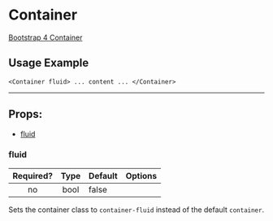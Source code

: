 # Container

[Bootstrap 4 Container](https://getbootstrap.com/docs/4.0/layout/overview/#containers)

## Usage Example

```JSX
<Container fluid> ... content ... </Container>
```

---

## Props:

* [fluid](#fluid)

### fluid

| Required? | Type | Default | Options |
|:---:|:---:|---|---|
| no | bool | false | |

Sets the container class to `container-fluid` instead of the default `container`.